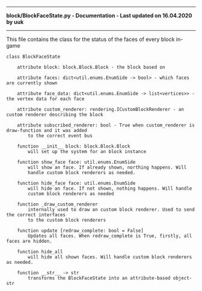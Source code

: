 ----

**block/BlockFaceState.py - Documentation - Last updated on 16.04.2020 by uuk**

----

This file contains the class for the status of the faces of every block in-game

    class BlockFaceState
        
        attribute block: block.Block.Block - the block based on
        
        attribute faces: dict<util.enums.EnumSide -> bool> - which faces are currently shown
        
        attribute face_data: dict<util.enums.EnumSide -> list<vertices>> - the vertex data for each face
        
        attribute custom_renderer: rendering.ICustomBlockRenderer - an custom renderer describing the block
        
        attribute subscribed_renderer: bool - True when custom_renderer is draw-function and it was added
            to the correct event bus
            
        function __init__ block: block.Block.Block
            will set up the system for an block instance
            
        function show_face face: util.enums.EnumSide
            will show an face. If already shown, northing happens. Will
            handle custom block renderers as needed.
            
        function hide_face face: util.enums.EnumSide
            will hide an face. If not shown, nothing happens. Will handle
            custom block renderers as needed
            
        function _draw_custom_renderer
            internally used to draw an custom block renderer. Used to send the correct interfaces
            to the custom block renderers
            
        function update [redraw_complete: bool = False]
            Updates all faces. When redraw_complete is True, firstly, all faces are hidden.
            
        function hide_all
            will hide all shown faces. Will handle custom block renderers as needed.
            
        function __str__ -> str
            transforms the BlockFaceState into an attribute-based object-str
    
